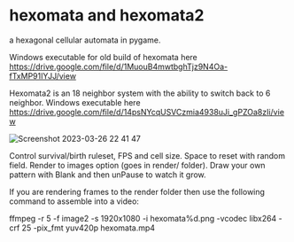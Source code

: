 # hexomata and hexomata2
a hexagonal cellular automata in pygame.

Windows executable for old build of hexomata here https://drive.google.com/file/d/1MuouB4mwtbghTjz9N4Oa-fTxMP91IYJJ/view

Hexomata2 is an 18 neighbor system with the ability to switch back to 6 neighbor. Windows executable here https://drive.google.com/file/d/14psNYcqUSVCzmia4938uJi_gPZOa8zIi/view


![Screenshot 2023-03-26 22 41 47](https://user-images.githubusercontent.com/25610408/227827765-d3e715ec-4235-4eef-a6d2-bec1b9fd7bb4.png)

Control survival/birth ruleset, FPS and cell size. Space to reset with random field. Render to images option (goes in render/ folder). Draw your own pattern with Blank and then unPause to watch it grow.

If you are rendering frames to the render folder then use the following command to assemble into a video:

ffmpeg -r 5 -f image2 -s 1920x1080 -i hexomata%d.png -vcodec libx264 -crf 25  -pix_fmt yuv420p hexomata.mp4
